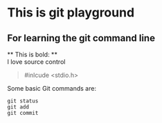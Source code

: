 # This is git playground 

## For learning the git command line

** This is bold: **  
I love source control
> #inlcude <stdio.h>


Some basic Git commands are:
```
git status
git add
git commit
```